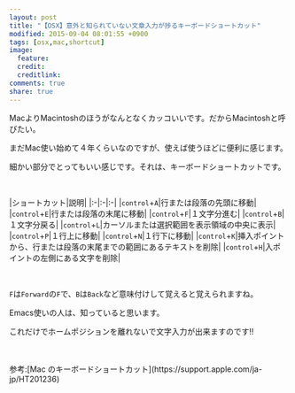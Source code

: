 ```yaml
---
layout: post
title: "【OSX】意外と知られていない文章入力が捗るキーボードショートカット"
modified: 2015-09-04 08:01:55 +0900
tags: [osx,mac,shortcut]
image:
  feature: 
  credit: 
  creditlink: 
comments: true
share: true
---
```


MacよりMacintoshのほうがなんとなくカッコいいです。だからMacintoshと呼びたい。

まだMac使い始めて４年くらいなのですが、使えば使うほどに便利に感じます。

細かい部分でとってもいい感じです。それは、キーボードショートカットです。

  <br />

|ショートカット|説明|
|:-|:-|:-|
|`control`+`A`|行または段落の先頭に移動|
|`control`+`E`|行または段落の末尾に移動|
|`control`+`F`|１文字分進む|
|`control`+`B`|１文字分戻る|
|`control`+`L`|カーソルまたは選択範囲を表示領域の中央に表示|
|`control`+`P`|１行上に移動|
|`control`+`N`|１行下に移動|
|`control`+`K`|挿入ポイントから、行または段落の末尾までの範囲にあるテキストを削除|
|`control`+`H`|入ポイントの左側にある文字を削除|


<br />

`F`は`Forward`の`F`で、`B`は`Back`など意味付けして覚えると覚えられますね。

Emacs使いの人は、知っていると思います。

これだけでホームポジションを離れないで文字入力が出来ますのです!!


  <br />
  <br />
参考:[Mac のキーボードショートカット](https://support.apple.com/ja-jp/HT201236)
